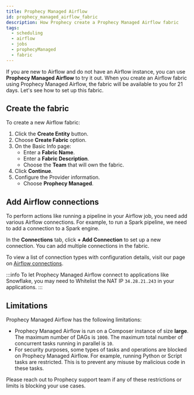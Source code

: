 ```yaml
---
title: Prophecy Managed Airflow
id: prophecy_managed_airflow_fabric
description: How Prophecy create a Prophecy Managed Airflow fabric
tags:
  - scheduling
  - airflow
  - jobs
  - prophecyManaged
  - fabric
---
```


If you are new to Airflow and do not have an Airflow instance, you can use **Prophecy Managed Airflow** to try it out. When you create an Airflow fabric using Prophecy Managed Airflow, the fabric will be available to you for 21 days. Let's see how to set up this fabric.

## Create the fabric

To create a new Airflow fabric:

1. Click the **Create Entity** button.
1. Choose **Create Fabric** option.
1. On the Basic Info page:
   - Enter a **Fabric Name**.
   - Enter a **Fabric Description**.
   - Choose the **Team** that will own the fabric.
1. Click **Continue**.
1. Configure the Provider information.
   - Choose **Prophecy Managed**.

## Add Airflow connections

To perform actions like running a pipeline in your Airflow job, you need add various Airflow connections. For example, to run a Spark pipeline, we need to add a connection to a Spark engine.

In the **Connections** tab, click **+ Add Connection** to set up a new connection. You can add multiple connections in the fabric.

To view a list of connection types with configuration details, visit our page on [Airflow connections](docs/administration/fabrics/airflow-fabrics/connections/connections.md).

:::info
To let Prophecy Managed Airflow connect to applications like Snowflake, you may need to Whitelist the NAT IP `34.28.21.243` in your applications.
:::

## Limitations

Prophecy Managed Airflow has the following limitations:

- Prophecy Managed Airflow is run on a Composer instance of size **large**. The maximum number of DAGs is `1000`. The maximum total number of concurrent tasks running in parallel is `10`.
- For security purposes, some types of tasks and operations are blocked on Prophecy Managed Airflow. For example, running Python or Script tasks are restricted.
  This is to prevent any misuse by malicious code in these tasks.

Please reach out to Prophecy support team if any of these restrictions or limits is blocking your use cases.
